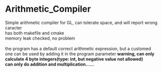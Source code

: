 # Arithmetic_Compiler
Simple arithmetic compiler for GL, can tolerate space, and will report wrong caracter <br/>
has both makefile and cmake<br/>
memory leak checked, no problem<br/><br/>
the program has a default correct arithmetic expression, but a customed one can be used by adding it in the program parameter
**warning, can only calculate 4 byte integers(type: int, but negative value not allowed)**<br/>
**can only do addition and multiplication......**
